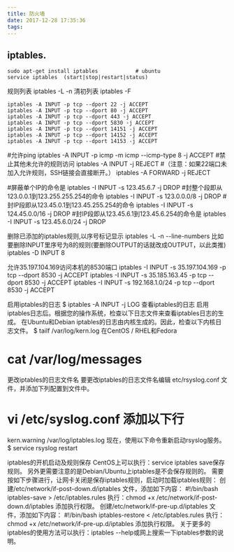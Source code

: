 ```yaml
---
title: 防火墙
date: 2017-12-28 17:35:36
tags:
---
```

## iptables.
```
sudo apt-get install iptables            # ubuntu
service iptables  (start|stop|restart|status)
```
规则列表
iptables -L -n
清初列表
iptables -F
```
iptables -A INPUT -p tcp --dport 22 -j ACCEPT
iptables -A INPUT -p tcp --dport 80 -j ACCEPT
iptables -A INPUT -p tcp --dport 443 -j ACCEPT
iptables -A INPUT -p tcp --dport 5830 -j ACCEPT
iptables -A INPUT -p tcp --dport 14151 -j ACCEPT
iptables -A INPUT -p tcp --dport 14152 -j ACCEPT
iptables -A INPUT -p tcp --dport 14153 -j ACCEPT
```
#允许ping
iptables -A INPUT -p icmp -m icmp --icmp-type 8 -j ACCEPT
#禁止其他未允许的规则访问
iptables -A INPUT -j REJECT  #（注意：如果22端口未加入允许规则，SSH链接会直接断开。）
iptables -A FORWARD -j REJECT

<!-- more -->

#屏蔽单个IP的命令是
iptables -I INPUT -s 123.45.6.7 -j DROP
#封整个段即从123.0.0.1到123.255.255.254的命令
iptables -I INPUT -s 123.0.0.0/8 -j DROP
#封IP段即从123.45.0.1到123.45.255.254的命令
iptables -I INPUT -s 124.45.0.0/16 -j DROP
#封IP段即从123.45.6.1到123.45.6.254的命令是
iptables -I INPUT -s 123.45.6.0/24 -j DROP

删除已添加的iptables规则,以序号标记显示
iptables -L -n --line-numbers
比如要删除INPUT里序号为8的规则(要删除OUTPUT的话就改成OUTPUT，以此类推)
iptables -D INPUT 8

允许35.197.104.169访问本机的8530端口
iptables -I INPUT -s 35.197.104.169 -p tcp --dport 8530 -j ACCEPT
iptables -I INPUT -s 35.185.163.45 -p tcp --dport 8530 -j ACCEPT
iptables -I INPUT -s 192.168.1.0/24 -p tcp --dport 8530 -j ACCEPT


启用iptables的日志
$ iptables -A INPUT -j LOG
查看iptables的日志
启用iptables日志后。根据您的操作系统，检查以下日志文件来查看iptables日志的生成。
在Ubuntu和Debian
iptables的日志由内核生成的。因此，检查以下内核日志文件。
$ tailf /var/log/kern.log
在CentOS / RHEL和Fedora
# cat /var/log/messages
更改iptables的日志文件名
要更改iptables的日志文件名编辑 etc/rsyslog.conf 文件，并添加下列配置到文件中。
# vi /etc/syslog.conf 添加以下行
kern.warning /var/log/iptables.log 现在，使用以下命令重新启动rsyslog服务。
$ service rsyslog restart

iptables的开机启动及规则保存
CentOS上可以执行：service iptables save保存规则。
另外更需要注意的是Debian/Ubuntu上iptables是不会保存规则的。
需要按如下步骤进行，让网卡关闭是保存iptables规则，启动时加载iptables规则：
创建/etc/network/if-post-down.d/iptables 文件，添加如下内容：
#!/bin/bash
iptables-save > /etc/iptables.rules
执行：chmod +x /etc/network/if-post-down.d/iptables 添加执行权限。
创建/etc/network/if-pre-up.d/iptables 文件，添加如下内容：
#!/bin/bash
iptables-restore < /etc/iptables.rules
执行：chmod +x /etc/network/if-pre-up.d/iptables 添加执行权限。
关于更多的iptables的使用方法可以执行：iptables --help或网上搜索一下iptables参数的说明。

